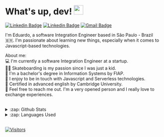 # What's up, dev! <img src="https://raw.githubusercontent.com/MartinHeinz/MartinHeinz/master/wave.gif" width="30px">

[![Linkedin Badge](https://img.shields.io/badge/-LinkedIn-blue?style=flat-square&logo=Linkedin&logoColor=white&link=https://www.linkedin.com/in/eduardo3g/)](https://www.linkedin.com/in/eduardo3g/)
[![Linkedin Badge](https://img.shields.io/badge/-Instagram-purple?style=flat-square&logo=Instagram&logoColor=white&link=https://www.instagram.com/scvramella/)](https://www.instagram.com/scvramella/)
[![Gmail Badge](https://img.shields.io/badge/-Gmail-c14438?style=flat-square&logo=Gmail&logoColor=white&link=mailto:eduardosbrasil10@gmail.com)](mailto:eduardosbrasil10@gmail.com)

I'm Eduardo, a software Integration Engineer based in São Paulo - Brazil 🇧🇷. I'm passionate about learning new things, especially when it comes to Javascript-based technologies.
<br/>

About me:
<br/>
💻 I'm currently a software Integration Engineer at a startup. <br/>
🏄🏽 Skateboarding is my passion since I was just a kid. <br/>
🎒 I'm a bachelor's degree in Information Systems by FIAP. <br/>
🌱 I enjoy to be in touch with Javascript and Serverless technologies. <br/>
🏴󠁧󠁢󠁥󠁮󠁧󠁿󠁥󠁮󠁧󠁿 Certified in advanced english by Cambridge University. <br/>
🤝 Feel free to reach me out. I'm a very opened person and I really love to exchange experiences. <br/>
<br />

<details>
  <summary>:zap: Github Stats</summary>
  <img src="https://github-readme-stats.vercel.app/api?username=eduardo3g&&show_icons=true&title_color=222222&icon_color=03A87C&text_color=333333&bg_color=ffffff">
</details>

<details>
  <summary>:zap: Languages Used</summary>
  <img src="https://github-readme-stats.vercel.app/api/top-langs/?username=eduardo3g&layout=compact&bg_color=ffffff&text_color=333333">
</details>
<br/>

[![Visitors](https://visitor-badge.glitch.me/badge?page_id=github/eduardo3g)](https://github.com/eduardo3g)
